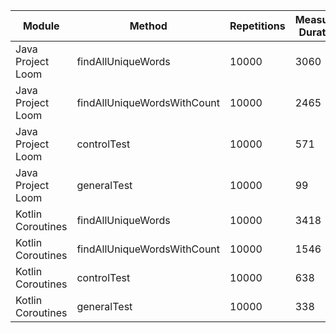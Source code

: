 | Module | Method | Repetitions | Measured Duration | Machine |
|---|---|---|---|---|
| Java Project Loom | findAllUniqueWords | 10000 | 3060 | Prototype |
| Java Project Loom | findAllUniqueWordsWithCount | 10000 | 2465 | Prototype |
| Java Project Loom | controlTest | 10000 | 571 | Prototype |
| Java Project Loom | generalTest | 10000 | 99 | Prototype |
| Kotlin Coroutines | findAllUniqueWords | 10000 | 3418 | Prototype |
| Kotlin Coroutines | findAllUniqueWordsWithCount | 10000 | 1546 | Prototype |
| Kotlin Coroutines | controlTest | 10000 | 638 | Prototype |
| Kotlin Coroutines | generalTest | 10000 | 338 | Prototype |
